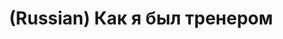 ---
layout: default
category: mega
lang: en
title: (Russian) Как я был тренером
slug: internews-training
tags: conference design friends laboratory 8 
postid: 205
translated: no
---